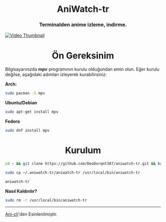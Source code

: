 <h1 align="center">
<strong> AniWatch-tr </strong>
</h1>

<h3 align="center">
    Terminalden anime izleme, indirme.
</h3>





[![Video Thumbnail](https://github.com/user-attachments/assets/af08bed4-6139-462e-992f-85c559e3e98f)](https://github.com/user-attachments/assets/af08bed4-6139-462e-992f-85c559e3e98f)

<h1 align="center">
    <b>Ön Gereksinim</b>
</h1>

Bilgisayarınızda **mpv** programının kurulu olduğundan emin olun. Eğer kurulu değilse, aşağıdaki adımları izleyerek kurabilirsiniz:

**Arch:**
```bash
sudo pacman -S mpv
```
**Ubuntu/Debian**
```bash
sudo apt-get install mpv
```
**Fedora**
```bash
sudo dnf install mpv
```
<h1 align="center">
    <b>Kurulum</b>
</h1>

```bash
cd ~ && git clone https://github.com/DeoDorqnt387/aniwatch-tr.git && bash aniwatch-tr/install.sh
```
```bash
sudo cp ~/.aniwatch-tr/aniwatch-tr /usr/local/bin/aniwatch-tr
```
```bash
aniwatch-tr
```
**Nasıl Kaldırılır?**
```bash
sudo rm -r /usr/local/bin/aniwatch-tr
```

<hr>

[Ani-cli](https://github.com/pystardust/ani-cli)'den Esinlenilmiştir.
